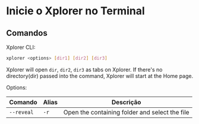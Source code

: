 # Inicie o Xplorer no Terminal

## Comandos

Xplorer CLI:

```bash
xplorer <options> [dir1] [dir2] [dir3]
```

Xplorer will open `dir`, `dir2`, `dir3` as tabs on Xplorer. If there's no directory(dir) passed into the command, Xplorer will start at the Home page.

Options:

| Comando    | Alias | Descrição                                      |
| ---------- | ----- | ---------------------------------------------- |
| `--reveal` | `-r`  | Open the containing folder and select the file |
